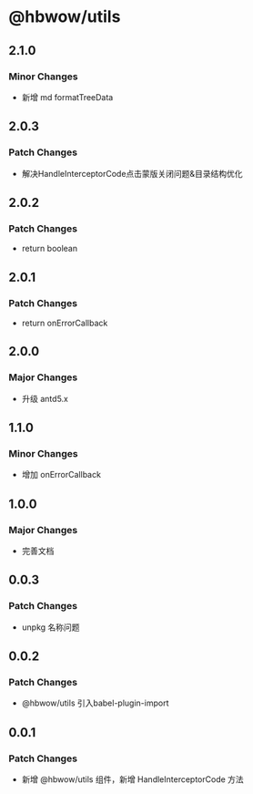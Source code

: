 # @hbwow/utils

## 2.1.0

### Minor Changes

- 新增 md formatTreeData

## 2.0.3

### Patch Changes

- 解决HandleInterceptorCode点击蒙版关闭问题&目录结构优化

## 2.0.2

### Patch Changes

- return boolean

## 2.0.1

### Patch Changes

- return onErrorCallback

## 2.0.0

### Major Changes

- 升级 antd5.x

## 1.1.0

### Minor Changes

- 增加 onErrorCallback

## 1.0.0

### Major Changes

- 完善文档

## 0.0.3

### Patch Changes

- unpkg 名称问题

## 0.0.2

### Patch Changes

- @hbwow/utils 引入babel-plugin-import

## 0.0.1

### Patch Changes

- 新增 @hbwow/utils 组件，新增 HandleInterceptorCode 方法
